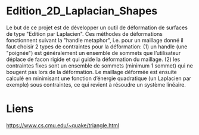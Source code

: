 # Edition_2D_Laplacian_Shapes
Le but de ce projet est de développer un outil de déformation de surfaces de type "Edition par Laplacien". Ces méthodes de déformations fonctionnent suivant la "handle metaphor", i.e. pour un maillage donné il faut choisir 2 types de contraintes pour la déformation: (1) un handle (une "poignée") est généralement un ensemble de sommets que l’utilisateur déplace de facon rigide et qui guide la déformation du maillage. (2) les contraintes fixes sont un ensemble de sommets (minimum 1 sommet) qui ne bougent pas lors de la déformation. Le maillage déformée est ensuite calculé en minimisant une fonction d’énergie quadratique (un Laplacien par exemple) sous contraintes, ce qui revient à résoudre un système linéaire.

# Liens
https://www.cs.cmu.edu/~quake/triangle.html